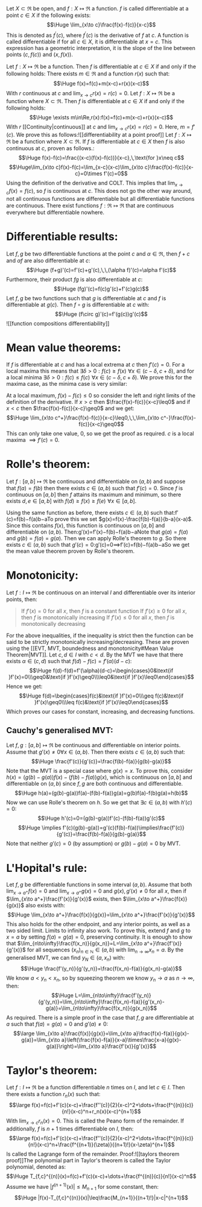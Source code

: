 
Let $X\subset\Re$ be open, and $f:X\mapsto\Re$  a function. $f$ is called differentiable at a point $c\in X$ if the following exists:$$\Huge \lim_{x\to c}\frac{f(x)-f(c)}{x-c}$$This is denoted as $f^\prime(c)$, where $f^\prime(c)$ is the derivative of $f$ at $c$. A function is called differentiable if for all $c\in X$, it is differentiable at $x=c$. This expression has a geometric interpretation, it is the slope of the line between points $(c,f(c))$ and $(x,f(x))$.

Let $f:X\mapsto\Re$ be a function. Then $f$ is differentiable at $c\in X$ if and only if the following holds: There exists $m\in\Re$ and a function $r(x)$ such that:$$\Huge f(x)=f(c)+m(x-c)+r(x)(x-c)$$With $r$ continuous at $c$ and $\lim_{x\to c}r(x)=r(c)=0$. Let $f:X\mapsto\Re$ be a function where $X\subset\Re$. Then $f$ is differentiable at $c\in X$ if and only if the following holds:$$\Huge \exists m\in\Re,r(x):f(x)=f(c)+m(x-c)+r(x)(x-c)$$With $r$ [[Continuity|continuous]] at $c$ and $\lim_{x\to c}r(x)=r(c)=0$. Here, $m=f'(c)$. We prove this as follows:![[differentiability at a point proof]]
Let $f:X\mapsto\Re$ be a function where $X\subset\Re$. If $f$ is differentiable at $c\in X$ then $f$ is also continuous at $c$, proven as follows.:$$\Huge f(x)-f(c)=\frac{(x-c)(f(x)-f(c))}{x-c},\,\text{for }x\neq c$$$$\Huge\lim_{x\to c}f(x)-f(c)=\lim_{x-c}(x-c)\lim_{x\to c}\frac{f(x)-f(c)}{x-c}=0\times f'(c)=0$$Using the definition of the derivative and COLT. This implies that $\lim_{x\to c}f(x)=f(c)$, so $f$ is continuous at $c$. This does not go the other way around, not all continuous functions are differentiable but all differentiable functions are continuous. There exist functions $f:\Re\mapsto\Re$ that are continuous everywhere but differentiable nowhere.

# Differentiable results:

Let $f,g$ be two differentiable functions at the point $c$ and $\alpha\in\Re$, then $f+c$ and $\alpha f$ are also differentiable at $c$:$$\Huge (f+g)'(c)=f'(c)+g'(c),\,\,(\alpha f)'(c)=\alpha f'(c)$$Furthermore, their product $fg$ is also differentiable at $c$:$$\Huge (fg)'(c)=f(c)g'(c)+f'(c)g(c)$$
Let $f,g$ be two functions such that $g$ is differentiable at $c$ and $f$ is differentiable at $g(c)$. Then $f\circ g$ is differentiable at $c$ with:$$\Huge  (f\circ g)'(c)=f'(g(c))g'(c)$$![[function compositions differentiability]]
# Mean value theorems:

If $f$ is differentiable at $c$ and has a local extrema at $c$ then $f'(c)=0$. For a local maxima this means that $\exists\delta>0:f(c)\geq f(x)\,\,\forall x\in(c-\delta,c+\delta)$, and for a local minima $\exists\delta>0:f(c)\leq f(c)\,\,\forall x\in(c-\delta,c+\delta)$. We prove this for the maxima case, as the minima case is very similar: 

At a local maximum, $f(x)-f(c)\leq0$ so consider the left and right limits of the definition of the derivative. If $x>c$ then $\frac{f(x)-f(c)}{x-c}\leq0$ and if $x<c$ then $\frac{f(x)-f(c)}{x-c}\geq0$ and we get:$$\Huge \lim_{x\to c^+}\frac{f(x)-f(c)}{x-c}\leq0,\,\,\lim_{x\to c^-}\frac{f(x)-f(c)}{x-c}\geq0$$This can only take one value, $0$, so we get the proof as required. $c$  is a local maxima $\implies f'(c)=0$.

# Rolle's theorem:

Let $f:[a,b]\mapsto\Re$ be continuous and differentiable on $(a,b)$ and suppose that $f(a)=f(b)$ then there exists $c\in(a,b)$ such that $f'(c)=0$. Since $f$ is continuous on $[a,b]$ then $f$ attains its maximum and minimum, so there exists $d,e\in[a,b]$ with $f(d)\geq f(x)\geq f(e)\,\,\forall x\in[a,b]$.

Using the same function as before, there exists $c\in(a,b)$ such that:f′(c)=f(b)−f(a)b−aTo prove this we set $g(x)=f(x)-\frac{f(b)-f(a)}{b-a}(x-a)$. Since this contains $f(x)$, this function is continuous on $[a,b]$ and differentiable on $(a,b)$. Then:g′(x)=f′(x)−f(b)−f(a)b−aNote that $g(a)=f(a)$ and $g(b)=f(a)=g(a)$. Then we can apply Rolle's theorem to $g$. So there exists $c\in(a,b)$ such that $g'(c)=0$:g′(c)=0⟹f′(c)=f(b)−f(a)b−aSo we get the mean value theorem proven by Rolle's theorem.

# Monotonicity:

Let $f:I\mapsto\Re$ be continuous on an interval $I$ and differentiable over its interior points, then:
> If $f'(x)=0$ for all $x$, then $f$ is a constant function
> If $f'(x)\geq0$ for all $x$, then $f$ is monotonically increasing
> If $f'(x)\leq0$ for all $x$, then $f$ is monotonically decreasing

For the above inequalities, if the inequality is strict then the function can be said to be strictly monotonically increasing/decreasing. These are proven using the [[EVT, MVT, boundedness and monotonicity#Mean Value Theorem|MVT]]. Let $c,d\in I$ with $c<d$. By the MVT we have that there exists $\alpha\in(c,d)$ such that $f(d)-f(c)=f'(\alpha)(d-c)$:$$\Huge f(d)-f(d)=f'(\alpha)(d-c)=\begin{cases}0&\text{if }f'(x)=0\\\geq0&\text{if }f'(x)\geq0\\\leq0&\text{if }f'(x)\leq0\end{cases}$$Hence we get:$$\Huge f(d)=\begin{cases}f(c)&\text{if }f'(x)=0\\\geq f(c)&\text{if }f'(x)\geq0\\\leq f(c)&\text{if }f'(x)\leq0\end{cases}$$Which proves our cases for constant, increasing, and decreasing functions.

## Cauchy's generalised MVT:
Let $f,g:[a,b]\mapsto\Re$ be continuous and differentiable on interior points. Assume that $g'(x)\neq0\forall x\in(a,b)$. Then there exists $c\in(a,b)$ such that:$$\Huge \frac{f'(c)}{g'(c)}=\frac{f(b)-f(a)}{g(b)-g(a)}$$Note that the MVT is a special case where $g(x)=x$. To prove this, consider $h(x)=(g(b)-g(a))f(x)-(f(b)-f(a))g(x)$, which is continuous on $[a,b]$ and differentiable on $(a,b)$ since $f,g$ are both continuous and differentiable.$$\Huge h(a)=(g(b)-g(a))f(a)-(f(b)-f(a))g(a)=g(b)f(a)-f(b)g(a)=h(b)$$Now we can use Rolle's theorem on $h$. So we get that $\exists c\in(a,b)$ with $h'(c)=0$:$$\Huge h'(c)=0=(g(b)-g(a))f'(c)-(f(b)-f(a))g'(c)$$$$\Huge \implies f'(c)(g(b)-g(a))=g'(c)(f(b)-f(a))\implies\frac{f'(c)}{g'(c)}=\frac{f(b)-f(a)}{g(b)-g(a)}$$Note that neither $g'(c)=0$ (by assumption) or $g(b)-g(a)=0$ by MVT.

# L'Hopital's rule:

Let $f,g$ be differentiable functions in some interval $(a,b)$. Assume that both $\lim_{x\to a^+}f(x)=0$ and $\lim_{x\to a^+}g(x)=0$ and $g(x),g'(x)\neq0$ for all $x$, then if $\lim_{x\to a^+}\frac{f'(x)}{g'(x)}$ exists, then $\lim_{x\to a^+}\frac{f(x)}{g(x)}$ also exists with:$$\Huge \lim_{x\to a^+}\frac{f(x)}{g(x)}=\lim_{x\to a^+}\frac{f'(x)}{g'(x)}$$This also holds for the other endpoint, and any interior points, as well as a two sided limit. Limits to infinity also work. To prove this, extend $f$ and $g$ to $x=a$ by setting $f(a)=g(a)=0$, preserving continuity. It is enough to show that $\lim_{n\to\infty}\frac{f(x_n)}{g(x_n)}=L=\lim_{x\to a^+}\frac{f'(x)}{g'(x)}$ for all sequences $(x_n)_{n\in\mathbb N}\in(a,b)$ with $\lim_{n\to\infty}x_n=a$. By the generalised MVT, we can find $y_N\in(a,x_n)$ with:$$\Huge \frac{f'(y_n)}{g'(y_n)}=\frac{f(x_n)-f(a)}{g(x_n)-g(a)}$$We know $a<y_n<x_n$, so by squeezing theorem we know $y_n\to a$ as $n\to\infty$, then:$$\Huge L=\lim_{n\to\infty}\frac{f'(y_n)}{g'(y_n)}=\lim_{n\to\infty}\frac{f(x_n)-f(a)}{g'(x_n)-g(a)}=\lim_{n\to\infty}\frac{f(x_n)}{g(x_n)}$$As required. There is a simple proof in the case that $f,g$ are differentiable at $a$ such that $f(a)=g(a)=0$ and $g'(a)\neq0$:$$\large \lim_{x\to a}\frac{f(x)}{g(x)}=\lim_{x\to a}\frac{f(x)-f(a)}{g(x)-g(a)}=\lim_{x\to a}\left(\frac{f(x)-f(a)}{x-a}\times\frac{x-a}{g(x)-g(a)}\right)=\lim_{x\to a}\frac{f'(x)}{g'(x)}$$
# Taylor's theorem:

Let $f:I\mapsto\Re$ be a function differentiable $n$ times on $I$, and let $c\in I$. Then there exists a function $r_n(x)$ such that:$$\large f(x)=f(c)+f'(c)(x-c)+\frac{f''(c)}{2}(x-c)^2+\dots+\frac{f^{(n)}(c)}{n!}(x-c)^n+r_n(x)(x-c)^{n+1}$$With $\lim_{x\to c}r_n(x)=0$. This is called the Peano form of the remainder. If additionally, $f$ is $n+1$ times differentiable on $I$, then:$$\large f(x)=f(c)+f'(c)(x-c)+\frac{f''(c)}{2}(x-c)^2+\dots+\frac{f^{(n)}(c)}{n!}(x-c)^n+\frac{f^{(n+1)}(\zeta)}{(n+1)!}(x-\zeta)^{n+1}$$Is called the Lagrange form of the remainder.
Proof:![[taylors theorem proof]]The polynomial part in Taylor's theorem is called the Taylor polynomial, denoted as:$$\Huge T_{f,c}^{(n)}(x)=f(c)+f'(c)(x-c)+\dots+\frac{f^{(n)}(c)}{n!}(x-c)^n$$
Assume we have $|f^{(n+1)}(x)|\leq M_{n+1}$ for some constant, then:$$\Huge |f(x)-T_{f,c}^{(n)}(x)|\leq\frac{M_{n+1}}{(n+1)!}|x-c|^{n+1}$$